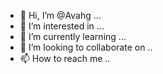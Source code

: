 - 👋 Hi, I’m @Avahg ...
- 👀 I’m interested in ...
- 🌱 I’m currently learning ...
- 💞️ I’m looking to collaborate on ..
- 📫 How to reach me ..

<!---
Avahg/Avahg is a ✨ special ✨ repository because its `README.md` (this file) appears on your GitHub profile.
You can click the Preview link to take a look at your changes.
--->
